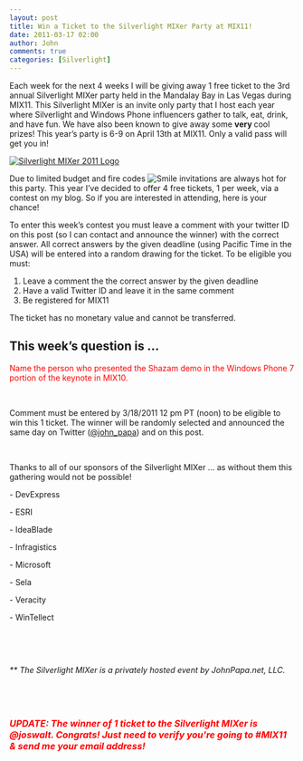 ```yaml
---
layout: post
title: Win a Ticket to the Silverlight MIXer Party at MIX11!
date: 2011-03-17 02:00
author: John
comments: true
categories: [Silverlight]
---
```

<p>Each week for the next 4 weeks I will be giving away 1 free ticket to the 3rd annual Silverlight MIXer party held in the Mandalay Bay in Las Vegas during MIX11. This Silverlight MIXer is an invite only party that I host each year where Silverlight and Windows Phone influencers gather to talk, eat, drink, and have fun. We have also been known to give away some <strong>very </strong>cool prizes! This year&rsquo;s party is 6-9 on April 13th at MIX11. Only a valid pass will get you in!</p>
<p><a href="http://www.eventbrite.com/event/583132164"><img src="http://evbdn.eventbrite.com/s3-s3/eventlogos/778477/583132164-1.jpg" alt="Silverlight MIXer 2011 Logo" border="0" /></a></p>
<p>Due to limited budget and fire codes <img src="/wp-content/uploads/files/media/image/Windows-Live-Writer/Win-a-Ticket-to-the-Silverlight-MIXer-Pa_1405C/wlEmoticon-smile_2.png" alt="Smile" class="wlEmoticon wlEmoticon-smile" /> invitations are always hot for this party. This year I&rsquo;ve decided to offer 4 free tickets, 1 per week, via a contest on my blog. So if you are interested in attending, here is your chance!</p>
<p>To enter this week&rsquo;s contest you must leave a comment with your twitter ID on this post (so I can contact and announce the winner) with the correct answer. All correct answers by the given deadline (using Pacific Time in the USA) will be entered into a random drawing for the ticket. To be eligible you must:</p>
<ol>
<li>Leave a comment the the correct answer by the given deadline </li>
<li>Have a valid Twitter ID and leave it in the same comment </li>
<li>Be registered for MIX11 </li>
</ol>
<p>The ticket has no monetary value and cannot be transferred.</p>
<h2><strong>This week&rsquo;s question is &hellip;</strong></h2>
<p><span color="#ff0000" style="color: #ff0000;">Name the person who presented the Shazam demo in the Windows Phone 7 portion of the keynote in MIX10.</span></p>
<p>&nbsp;</p>
<p>Comment must be entered by 3/18/2011 12 pm PT (noon) to be eligible to win this 1 ticket. The winner will be randomly selected and announced the same day on Twitter (<a href="http://twitter.com/John_Papa">@john_papa</a>) and on this post.</p>
<p>&nbsp;</p>
<p>Thanks to all of our sponsors of the Silverlight MIXer ... as without them this gathering would not be possible!</p>
<p>- DevExpress</p>
<p>- ESRI</p>
<p>- IdeaBlade</p>
<p>- Infragistics</p>
<p>- Microsoft</p>
<p>- Sela</p>
<p>- Veracity</p>
<p>- WinTellect</p>
<p>&nbsp;</p>
<p>&nbsp;</p>
<p><em>** The Silverlight MIXer is a privately hosted event by JohnPapa.net, LLC.</em></p>
<p>&nbsp;</p>
<p>&nbsp;</p>
<p><strong><span style="background-color: #ffff00;"><em></em></span></strong><strong><span><span color="#ff0000" style="color: #ff0000;"><span size="4" style="font-size: medium;"><em>UPDATE: The w</em><em>inner of 1 ticket to the Silverlight MIXer is @joswalt. Congrats! Just need to verify you're going to #MIX11 &amp; send me your email address!</em></span></span></span></strong><strong><span style="background-color: #ffff00;"><em></em></span></strong></p>

